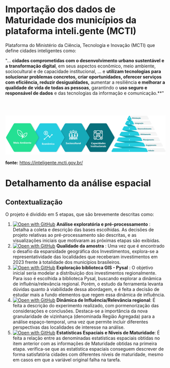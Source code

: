 # Importação dos dados de Maturidade dos municípios da plataforma inteli.gente (MCTI)

Plataforma do Ministério da Ciência, Tecnologia e Inovação (MCTI) que define cidades inteligentes como:

"... **cidades comprometidas com o desenvolvimento urbano sustentável e a transformação digital**, em seus aspectos econômico, meio ambiente, sociocultural e de capacidade institucional, ... e **utilizam tecnologias para solucionar problemas concretos, criar oportunidades, oferecer serviços com eficiência, reduzir desigualdades,** aumentar a resiliência **e melhorar a qualidade de vida de todas as pessoas**, garantindo o **uso seguro e responsável de dados** e das tecnologias da informação e comunicação.**"

<br><br>

<img src="imgs/art_dimensoes.png" alt="Sample Plot" width="1000"/>

**fonte:** https://inteligente.mcti.gov.br/


# Detalhamento da análise espacial

## Contextualização
O projeto é dividido em 5 etapas, que são brevemente descritas como:
1. [![Open with GitHub](https://img.shields.io/badge/Open_In_GitHub-%23121011.svg?logo=github&logoColor=white)](https://github.com/arthurhirez/Pratica-Ciencia-Dados-II/tree/main/docs/3.Spatial%20Analysis/3.1%20An%C3%A1lise%20Explorat%C3%B3ria) **Análise exploratória e pré-processamento** : Detalha a coleta e descrição das bases escolhidas. As decisões de projeto relativas ao pré-processamento são descritas, e as visualizações iniciais que motivaram as próximas etapas são exibidas.
2. [![Open with GitHub](https://img.shields.io/badge/Open_In_GitHub-%23121011.svg?logo=github&logoColor=white)](https://github.com/arthurhirez/Pratica-Ciencia-Dados-II/tree/main/docs/3.Spatial%20Analysis/3.2%20Avalia%C3%A7%C3%A3o%20Amostragem) **Qualidade da amostra** : Uma vez que é encontrado o desafio da esparsidade geográfica dos Investimentos, explora-se a representatividade das localidades que receberam investimentos em 2023 frente à totalidade dos municípios brasileiros.
3. [![Open with GitHub](https://img.shields.io/badge/Open_In_GitHub-%23121011.svg?logo=github&logoColor=white)](https://github.com/arthurhirez/Pratica-Ciencia-Dados-II/tree/main/docs/3.Spatial%20Analysis/3.3%20Estudo%20biblioteca%20Pysal) **Exploração biblioteca GIS - Pysal** : O objetivo inicial seria modelar a distribuição dos investimentos regionalmente. Para isso é escolhida a biblioteca Pysal, buscando explorar a dinâmica de influênia/relevância regional. Porém, o estudo da ferramenta levanta dúvidas quanto à viabilidade dessa abordagem, e é feita a decisão de estudar mais a fundo elementos que regem essa dinâmica de influência.
4. [![Open with GitHub](https://img.shields.io/badge/Open_In_GitHub-%23121011.svg?logo=github&logoColor=white)](https://github.com/arthurhirez/Pratica-Ciencia-Dados-II/tree/main/docs/3.Spatial%20Analysis/3.4%20An%C3%A1lise%20Espacial) **Dinâmica de Influência/Relevância regional**: É feita a descrição do experimento realizado, com pormenorização das considerações e conclusões. Destaca-se a importância da nova granularidade de vizinhança (denominada Região Agregada) para a análise espaço-temporal, uma vez que permite incluir diferentes perspectivas das localidades de interesse na análise.
5. [![Open with GitHub](https://img.shields.io/badge/Open_In_GitHub-%23121011.svg?logo=github&logoColor=white)](https://github.com/arthurhirez/Pratica-Ciencia-Dados-II/tree/main/docs/3.Spatial%20Analysis/3.5%20Rela%C3%A7%C3%A3o%20com%20n%C3%ADveis%20de%20Maturidade) **Estatísticas Espaciais e Níveis de Maturidade**: É feita a relação entre as denominadas estatísticas espaciais obtidas no item anterior com as informações de Maturidade obtidas na primeira etapa. verifica-se que as estatística espaciais conseguem descrever de forma satisfatória cidades com diferentes níveis de maturidade, mesmo em casos em que a variável original falha na tarefa.



<!-- 
## Preview resultados - Modelagem da Influência/Relevância Regional dos Municípios

### Quanto a correlação entre PIB *per capita* e Investimento Federais ao longo dos anos
&nbsp;&nbsp;&nbsp;&nbsp;&nbsp;&nbsp;&nbsp;&nbsp;&nbsp;&nbsp;&nbsp;&nbsp;&nbsp;&nbsp;&nbsp;&nbsp; &nbsp;&nbsp;&nbsp;&nbsp;&nbsp;&nbsp; a) Resultados PIB *per capita*  dos municípios&nbsp;&nbsp;&nbsp;&nbsp;&nbsp;&nbsp;&nbsp;&nbsp;&nbsp;&nbsp;&nbsp;&nbsp;&nbsp;&nbsp;&nbsp;&nbsp;&nbsp;&nbsp;&nbsp;&nbsp;&nbsp;&nbsp;&nbsp;&nbsp;&nbsp;&nbsp;&nbsp;&nbsp;&nbsp;&nbsp;&nbsp;&nbsp; &nbsp;&nbsp;&nbsp;&nbsp;&nbsp;&nbsp;&nbsp;&nbsp;&nbsp;&nbsp;&nbsp;&nbsp;&nbsp;&nbsp;&nbsp;&nbsp; b) Resultados Investimentos Federais
<p float="left">
  <img src="./imgs/base_pib_quartis_frame.gif" width="500" />
  <img src="./imgs/base_invest_quartis_frame.gif" width="500" /> 
</p>


### Métricas para quantificar Influência/Relevância Regional 
&nbsp;&nbsp;&nbsp;&nbsp;&nbsp;&nbsp;a) Resultados *Hot/Cold spots* considerando PIB *per capita* &nbsp;&nbsp;&nbsp;&nbsp;&nbsp;&nbsp;&nbsp;&nbsp;&nbsp;&nbsp;&nbsp;&nbsp;&nbsp;&nbsp;&nbsp;&nbsp;&nbsp;&nbsp;&nbsp;&nbsp;&nbsp;&nbsp;&nbsp;&nbsp; b) Resultados Diferença entre quartis **Agregada - Estadual**
<p float="left">
  <img src="./imgs/base_pib_spot.gif" width="500" />
  <img src="./imgs/base_pib_diff.gif" width="500" /> 
</p>





# COnclusões do projeto e expectativas futura
O presente projeto começou com a expectativa de estudar como INvestimentos Federais influenciam o Nìvel da Maturidade Econômica (obtidos na plataforma Inteli.gente do Ministério da Ciência, Tecnologia e Inovação) dos municípios brasileiros. É verificado o desafio de que nem todos as localidades recebem investimentos, o que a princípio inviabilizaria a análise direta. Para lidar com esse obstáculo, levanta-se a suposição que os investimentos em uma cidade tem benefícios indiretos para seu entorno. Partindo dessa suposição, é feita uma análise quanto à representatividade da amostra (lugares que receberam investimentos em 2023) em relação à totalidade de cidades no Brasil. É verificado que o PIB *per capita* tem boa representatividade, e a estratégia traçada seria utilizar esse valor (que existe para todas as cidades) para modelar o efeito de distribuição regional local mencionado acima.

UM entrave para essa abordagem é a falta de domínio sobre a dinâmica de influência/relevância regional de cada cidade. Em dado momento é feita uma tentativa de distribuir os valores regionalmente, porém conclui-se que esse tipo de abordagem pode gerar "resultados", porém não há confiança quanto à qualidade destes, sendo passada a impressão que são somente números - não informação. Nesse ponto do desenvolvimento do projeto é feita a mudança de objetivo de pesquisa, sendo essa definida agora em continuar na investigação experimental de modelar influências regionais.

Essa etapa do projeto foi a mais desafiadora - e recompensadora. É utilizada uma ferramenta de GIS (Geographic Information System), implementada na biblioteca Pysal, para averiguar a dinâmica de relacionamentos espaciais. Após um estudo minuncioso dos recursos disponíveis, opta-se por conduzir a análise utilizando *Spatial Lag* (simplificadamente uma forma de regularização/suavização) e *Hot/COld spots* (que utiliza a estatística *I* de Moran para definir localidades de interesse). É desenhado um experimento extensivo sobre os impactos de escolha de Domínio (quantidade de municípios considerados) e Vizinhança para agrupamento (crucial para o cálculo de *Spatial Lag* ). É feita a proposta de uma nova granularidade de vizinhança para agregação, sendo denominada Região Agregada, que permite explorar diferentes perspectivas do mesmo município.

As conclusões dessa etapa são que a R. Agregada proposta como DOmínio conduz a resultados relevantes, e quando aliada à consideração de vizinhanças amplas (R. Intermediária do IBGE) obtem-se resultados coerentes para a modelagem de influência regional. Com os reusltados consolidados do experimento, para Investimentos Federais e PIB *per capita*, é viabilizada a investigação das relações regionais, sendo possível inferir polos regionais e observar a mudança de importancia de certas localidades. A correlação entre Invesitmentos e PIB *per capita* é verificada, de forma superficial, e pode ser explorada mais a fundo em trabalhos futuros. Por fim, verifica-se que as estatísticas espaciais conseguem boa discriminação do nível de Maturidade, mesmo em casos em que a variável original (PIB *per capita*) falha em separar as observações.

Nesse contexto, considera-se que a pesquisa teve resultados satisfatórios e além do esperado. Apesar de não concluir o objetivo inicial, foi possível desenvolver uma exploração da dinâmica de relevância regional, e trabalhos futuros podem aprofundar questões ocmo a correlação entre diferentes variáveis (relacionando PIB *per capita* com ocupação da população e investimentos), e com esse resultado em mão finalmente avançar sobre o desafio de modelar o efeito de benefícios indiretos na vizinhança para distribuir corretamente os valores de investimento regionalmente.


-->

